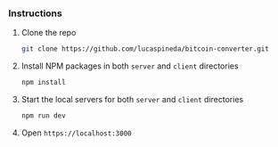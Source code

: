 ### Instructions

1. Clone the repo
   ```sh
   git clone https://github.com/lucaspineda/bitcoin-converter.git
   ```
2. Install NPM packages in both `server` and `client` directories
   ```sh
   npm install
   ```
3. Start the local servers for both  `server` and `client` directories
   ```sh
   npm run dev
   ```
4. Open `https://localhost:3000`
